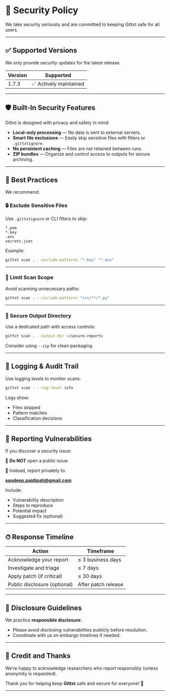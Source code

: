 # 🔐 Security Policy

We take security seriously and are committed to keeping Gittxt safe for all users.

---

## ✅ Supported Versions

We only provide security updates for the latest release.

| Version | Supported          |
|---------|--------------------|
|  1.7.3   | ✅ Actively maintained |

---

## 🛡 Built-In Security Features

Gittxt is designed with privacy and safety in mind:

- **Local-only processing** — No data is sent to external servers.
- **Smart file exclusions** — Easily skip sensitive files with filters or `.gittxtignore`.
- **No persistent caching** — Files are not retained between runs.
- **ZIP bundles** — Organize and control access to outputs for secure archiving.

---

## 🧼 Best Practices

We recommend:

### 🔒 Exclude Sensitive Files

Use `.gittxtignore` or CLI filters to skip:

```
*.pem
*.key
.env
secrets.json
```

Example:

```bash
gittxt scan . --exclude-patterns "*.key" "*.env"
```

---

### 🎯 Limit Scan Scope

Avoid scanning unnecessary paths:

```bash
gittxt scan . --include-patterns "src/**/*.py"
```

---

### 🔐 Secure Output Directory

Use a dedicated path with access controls:

```bash
gittxt scan . --output-dir ~/secure-reports
```

Consider using `--zip` for clean packaging.

---

## 📜 Logging & Audit Trail

Use logging levels to monitor scans:

```bash
gittxt scan . --log-level info
```

Logs show:
- Files skipped
- Pattern matches
- Classification decisions

---

## 🚨 Reporting Vulnerabilities

If you discover a security issue:

🚫 **Do NOT** open a public issue

📧 Instead, report privately to:

**sandeep.paidipati@gmail.com**

Include:
- Vulnerability description
- Steps to reproduce
- Potential impact
- Suggested fix (optional)

---

## ⏱ Response Timeline

| Action                        | Timeframe            |
|------------------------------|----------------------|
| Acknowledge your report      | ≤ 3 business days    |
| Investigate and triage       | ≤ 7 days             |
| Apply patch (if critical)    | ≤ 30 days            |
| Public disclosure (optional) | After patch release  |

---

## 🤝 Disclosure Guidelines

We practice **responsible disclosure**:

- Please avoid disclosing vulnerabilities publicly before resolution.
- Coordinate with us on embargo timelines if needed.

---

## 🏅 Credit and Thanks

We’re happy to acknowledge researchers who report responsibly (unless anonymity is requested).

Thank you for helping keep **Gittxt** safe and secure for everyone! 🙏

---

